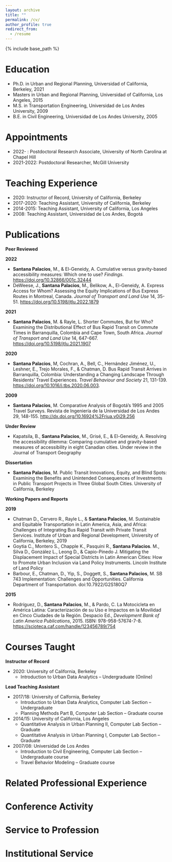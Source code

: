 ```yaml
---
layout: archive
title: ""
permalink: /cv/
author_profile: true
redirect_from:
  - /resume
---
```


{% include base_path %}

Education
======
* Ph.D. in Urban and Regional Planning, Universidad of California, Berkeley, 2021
* Masters in Urban and Regional Planning, Universidad of California, Los Angeles, 2015
* M.S. in Transportation Engineering, Universidad de Los Andes University, 2009
* B.E. in Civil Engineering, Universidad de Los Andes University, 2005

Appointments
======
* 2022-    : Postdoctoral Research Associate, University of North Carolina at Chapel Hill
* 2021-2022: Postdoctoral Researcher, McGill University

Teaching Experience
======

* 2020:	Instructor of Record, University of California, Berkeley
* 2017-2020:	Teaching Assistant, University of California, Berkeley
* 2014-2015:	Teaching Assistant, University of California, Los Angeles
* 2008: Teaching Assistant, Universidad de Los Andes, Bogotá

Publications
=====

**Peer Reviewed**

**2022**
* **Santana Palacios**, M., & El-Geneidy, A. Cumulative versus gravity-based accessibility measures: Which one to use? _Findings_. https://doi.org/10.32866/001c.32444
* DeWeese, J., **Santana Palacios**, M., Belikow, A., El-Geneidy, A. Express Access for Whom? Assessing the Equity Implications of Bus Express Routes in Montreal, Canada. _Journal of Transport and Land Use_ 14, 35-51. https://doi.org/10.5198/jtlu.2022.1879 

**2021**	
* **Santana Palacios**, M. & Rayle, L. Shorter Commutes, But for Who? Examining the Distributional Effect of Bus Rapid Transit on Commute Times in Barranquilla, Colombia and Cape Town, South Africa. _Journal of Transport and Land Use_ 14, 647-667. https://doi.org/10.5198/jtlu.2021.1907 

**2020**	
* **Santana Palacios**, M, Cochran, A., Bell, C., Hernández Jiménez, U., Leshner, E., Trejo Morales, F., & Chatman, D. Bus Rapid Transit Arrives in Barranquilla, Colombia: Understanding a Changing Landscape Through Residents’ Travel Experiences. _Travel Behaviour and Society_ 21, 131-139. https://doi.org/10.1016/j.tbs.2020.06.003.

**2009**	
* **Santana Palacios**, M. Comparative Analysis of Bogotá’s 1995 and 2005 Travel Surveys. Revista de Ingeniería de la Universidad de Los Andes 29, 148-155. http://dx.doi.org/10.16924%2Friua.v0i29.256

**Under Review**

* Kapatsila, B., **Santana Palacios**, M., Grisé, E., & El-Geneidy, A. Resolving the accessibility dilemma: Comparing cumulative and gravity-based measures of accessibility in eight Canadian cities. Under review in the Journal of Transport Geography

**Dissertation**

* **Santana Palacios**, M. Public Transit Innovations, Equity, and Blind Spots: Examining the Benefits and Unintended Consequences of Investments in Public Transport Projects in Three Global South Cities. University of California, Berkeley

**Working Papers and Reports**

**2019**
* Chatman D., Cervero R., Rayle L., & **Santana Palacios**, M. Sustainable and Equitable Transportation in Latin America, Asia, and Africa: Challenges of Integrating Bus Rapid Transit with Private Transit Services. Institute of Urban and Regional Development, University of California, Berkeley, 2019
* Goytia C., Montero S., Chapple K., Pasquini R., **Santana Palacios**. M., Silva D., González L., Leong D., & Capio-Pinedo J. Mitigating the Displacement Impact of Special Districts in Latin American Cities: How to Promote Urban Inclusion via Land Policy Instruments. Lincoln Institute of Land Policy
* Barbour, E., Chatman, D., Yip, S., Doggett, S., **Santana Palacios**, M. SB 743 Implementation: Challenges and Opportunities. California Department of Transportation. doi:10.7922/G2S180Q7

**2015**
* Rodríguez, D., **Santana Palacios**, M., & Pardo, C. La Motocicleta en América Latina: Caracterización de su Uso e Impactos en la Movilidad en Cinco Ciudades de la Región. Despacio Ed., _Development Bank of Latin America Publications_, 2015. ISBN: 978-958-57674-7-8. https://scioteca.caf.com/handle/123456789/754

Courses Taught
====

**Instructor of Record**
* 2020:	University of California, Berkeley 
  	* Introduction to Urban Data Analytics – Undergraduate (Online) 

**Lead Teaching Assistant**
* 2017/18: University of Calfornia, Berkeley
 	* Introduction to Urban Data Analytics, Computer Lab Section – Undergraduate 
 	* Planning Methods Part B, Computer Lab Section – Graduate course
* 2014/15: University of California, Los Angeles
	* Quantitative Analysis in Urban Planning II, Computer Lab Section – Graduate 
	* Quantitative Analysis in Urban Planning I, Computer Lab Section – Graduate 
* 2007/08: Universidad de Los Andes 
	* Introduction to Civil Engineering, Computer Lab Section – Undergraduate course
  	* Travel Behavior Modeling – Graduate course

Related Professional Experience
====

Conference Activity
=====

Service to Profession
=====

Institutional Service
====
